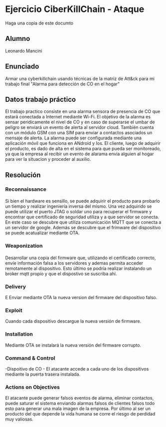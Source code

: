 # Ejercicio CiberKillChain - Ataque

Haga una copia de este documto

## Alumno

Leonardo Mancini

## Enunciado

Armar una cyberkillchain usando técnicas de la matriz de Att&ck para mi trabajo final "Alarma para detección de CO en el hogar"


## Datos trabajo práctico

El trabajo practico consiste en una alarma sensora de presencia de CO que estará conectada a Internet mediante Wi-Fi. El objetivo de la alarma es sensar peridicamente el nivel de CO y en caso de superarse el umbar de peligro se enviará un evento de alerta al servidor cloud. 
También cuenta con un módulo GSM con una SIM para enviar a contactos asociados un mensaje de alerta. La alarma puede ser configurada mediante una aplicación móvil que funciona en ANdroid y Ios. El cliente, luego de adquirir el producto, es dado de alta en el sistema para que pueda ser monitoreado, ya que la empresa al recibir un evento de alarama envia alguien al hogar para ver la situacion y proceder al auxilio.



## Resolución

### Reconnaissance


####
Si bien el hardware es sensillo, se puede adquirir el producto para probarlo un tiempo y realizar ingeniería inversa del mismo. Una vez adquirido se puede utilizar el puerto JTAG o soldar uno para recuperar el firmware y encontrar que certificado de seguridad utiliza y a que servidor se conecta.
En este caso se descubre que utiliza comunicación MQTT que se conecta a un servidor de google. Además se descubre que el frimware del dispositivo se puede acatualizar mediante OTA.

### Weaponization

####

Desarrollar una copia del firmware que, utilizando el certificado correcto, envíe información falsa a los servidores y ademas permita acceder remotamente al dispositivo. Esto último se podría realizar instalando un broker mqtt propio y que el dispostivo se suscriba ahí.

### Delivery
E
Enviar mediante OTA la nueva version del firmware del dispositivo falso.

### Exploit
Cuando cada dispositivo descargue la nueva versión de firmware.

### Installation
Mediante OTA se instalará la nueva versión del firmware corrupto.

### Command & Control

-Dispoitivo de CO
    - El atacante accede a cada uno de los dispositivos mediante la puerta trasera instalada.

### Actions on Objectives
El atacante puede generar falsos eventos de alarma, eliminar contactos, puede saturar el sistema enviando alarmas falsos de clientes falsos todo esto para generar una mala imagen de la empresa. 
Por último al ser un producto del que depende la vida humana se corre el riesgo de perdidad muy valiosas.


